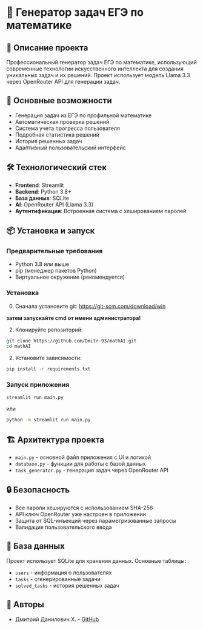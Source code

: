 # 🎯 Генератор задач ЕГЭ по математике

## 📖 Описание проекта

Профессиональный генератор задач ЕГЭ по математике, использующий современные технологии искусственного интеллекта для создания уникальных задач и их решений. Проект использует модель Llama 3.3 через OpenRouter API для генерации задач.

## 🚀 Основные возможности

- Генерация задач из ЕГЭ по профильной математике  
- Автоматическая проверка решений
- Система учета прогресса пользователя
- Подробная статистика решений
- История решенных задач
- Адаптивный пользовательский интерфейс

## 🛠 Технологический стек

- **Frontend**: Streamlit
- **Backend**: Python 3.8+
- **База данных**: SQLite
- **AI**: OpenRouter API (Llama 3.3)
- **Аутентификация**: Встроенная система с хешированием паролей

## 📦 Установка и запуск

### Предварительные требования

- Python 3.8 или выше
- pip (менеджер пакетов Python)
- Виртуальное окружение (рекомендуется)

### Установка

0. Сначала установите git: 
https://git-scm.com/download/win

**затем запускайте cmd от имени администратора!**

2. Клонируйте репозиторий:
```bash
git clone https://github.com/Dmitr-93/mathAI.git
cd mathAI
```

2. Установите зависимости:
```bash
pip install -r requirements.txt
```

### Запуск приложения

```bash
streamlit run main.py 
```
или 

```bash
python -m streamlit run main.py 
```

## 🏗 Архитектура проекта

- `main.py` - основной файл приложения с UI и логикой
- `database.py` - функции для работы с базой данных
- `task_generator.py` - генерация задач через OpenRouter API

## 🔒 Безопасность

- Все пароли хешируются с использованием SHA-256
- API ключ OpenRouter уже настроен в приложении
- Защита от SQL-инъекций через параметризованные запросы
- Валидация пользовательского ввода

## 📝 База данных

Проект использует SQLite для хранения данных. Основные таблицы:

- `users` - информация о пользователях
- `tasks` - сгенерированные задачи
- `solved_tasks` - история решенных задач


## 👥 Авторы

- Дмитрий Данилович Х. - [GitHub](https://github.com/Dmitr-93)

